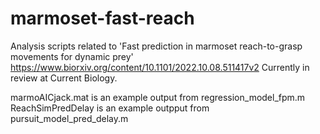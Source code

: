 # marmoset-fast-reach
Analysis scripts related to 'Fast prediction in marmoset reach-to-grasp movements for dynamic prey'
https://www.biorxiv.org/content/10.1101/2022.10.08.511417v2
Currently in review at Current Biology.

marmoAICjack.mat is an example output from regression_model_fpm.m
ReachSimPredDelay is an example outpput from pursuit_model_pred_delay.m
